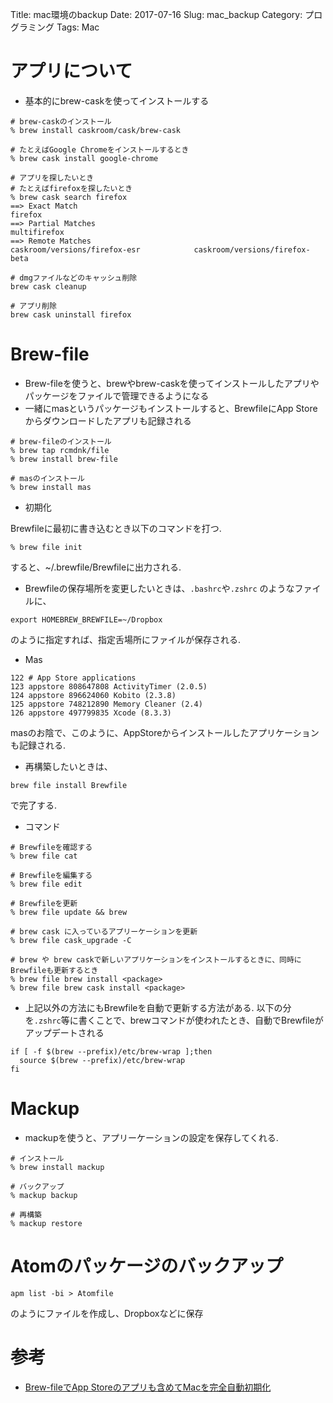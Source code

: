Title: mac環境のbackup
Date: 2017-07-16
Slug: mac_backup
Category: プログラミング
Tags: Mac

# アプリについて
- 基本的にbrew-caskを使ってインストールする

```
# brew-caskのインストール
% brew install caskroom/cask/brew-cask

# たとえばGoogle Chromeをインストールするとき
% brew cask install google-chrome

# アプリを探したいとき
# たとえばfirefoxを探したいとき
% brew cask search firefox
==> Exact Match
firefox
==> Partial Matches
multifirefox
==> Remote Matches
caskroom/versions/firefox-esr            caskroom/versions/firefox-beta

# dmgファイルなどのキャッシュ削除
brew cask cleanup

# アプリ削除
brew cask uninstall firefox
```

# Brew-file

* Brew-fileを使うと、brewやbrew-caskを使ってインストールしたアプリやパッケージをファイルで管理できるようになる
* 一緒にmasというパッケージもインストールすると、BrewfileにApp Storeからダウンロードしたアプリも記録される

```
# brew-fileのインストール
% brew tap rcmdnk/file
% brew install brew-file

# masのインストール
% brew install mas
```
* 初期化

Brewfileに最初に書き込むとき以下のコマンドを打つ.

```
% brew file init
```

すると、~/.brewfile/Brewfileに出力される.

- Brewfileの保存場所を変更したいときは、`.bashrc`や`.zshrc` のようなファイルに、

```
export HOMEBREW_BREWFILE=~/Dropbox

```

のように指定すれば、指定舌場所にファイルが保存される.

- Mas

```
122	# App Store applications
123	appstore 808647808 ActivityTimer (2.0.5)
124	appstore 896624060 Kobito (2.3.8)
125	appstore 748212890 Memory Cleaner (2.4)
126	appstore 497799835 Xcode (8.3.3)
```

masのお陰で、このように、AppStoreからインストールしたアプリケーションも記録される.

* 再構築したいときは、

```
brew file install Brewfile
```

で完了する.

- コマンド

```
# Brewfileを確認する
% brew file cat

# Brewfileを編集する
% brew file edit

# Brewfileを更新
% brew file update && brew  

# brew cask に入っているアプリーケーションを更新
% brew file cask_upgrade -C

# brew や brew caskで新しいアプリケーションをインストールするときに、同時にBrewfileも更新するとき
% brew file brew install <package>
% brew file brew cask install <package>
```

* 上記以外の方法にもBrewfileを自動で更新する方法がある. 以下の分を`.zshrc`等に書くことで、brewコマンドが使われたとき、自動でBrewfileがアップデートされる

```
if [ -f $(brew --prefix)/etc/brew-wrap ];then
  source $(brew --prefix)/etc/brew-wrap
fi
```

# Mackup

* mackupを使うと、アプリーケーションの設定を保存してくれる.

```
# インストール
% brew install mackup

# バックアップ
% mackup backup

# 再構築
% mackup restore
```

# Atomのパッケージのバックアップ

```
apm list -bi > Atomfile
```

のようにファイルを作成し、Dropboxなどに保存

# 参考
- [Brew-fileでApp Storeのアプリも含めてMacを完全自動初期化](https://rcmdnk.com/blog/2016/02/13/computer-mac-homebrew-brew-file/)
